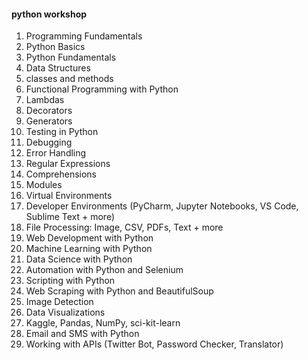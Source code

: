 #### python workshop

1. Programming Fundamentals
2. Python Basics
3. Python Fundamentals
4. Data Structures
5. classes and methods 
6. Functional Programming with Python
7. Lambdas
8. Decorators
9. Generators
10. Testing in Python
11. Debugging
12. Error Handling
13. Regular Expressions
14. Comprehensions
15. Modules
16. Virtual Environments
17. Developer Environments (PyCharm, Jupyter Notebooks, VS Code, Sublime Text + more)
18. File Processing: Image, CSV, PDFs, Text + more
19. Web Development with Python
20. Machine Learning with Python
21. Data Science with Python
22. Automation with Python and Selenium
23. Scripting with Python
24. Web Scraping with Python and BeautifulSoup
25. Image Detection
26. Data Visualizations
27. Kaggle, Pandas, NumPy, sci-kit-learn
28. Email and SMS with Python
29. Working with APIs (Twitter Bot, Password Checker, Translator)

